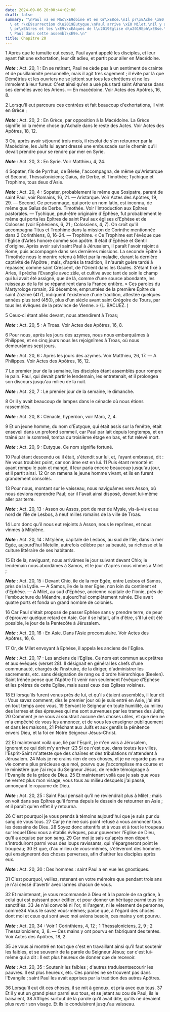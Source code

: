 ```yaml
---
date: 2024-09-06 20:00:44+02:00
draft: false
summary: "\nPaul va en Mac\xE9doine et en Gr\xE8ce.\nIl pr\xEAche \xE0 Troas.\nMort\
  \ et r\xE9surrection d\u2019Eutyque.\nPaul arrive \xE0 Milet.\nIl y assemble les\
  \ pr\xEAtres et les \xE9v\xEAques de l\u2019Eglise d\u2019Eph\xE8se.\nDiscours de\
  \ Paul dans cette assembl\xE9e.\n"
title: Chapitre 20
---
```





1 Après que le tumulte eut cessé, Paul ayant appelé les disciples, et leur ayant fait une exhortation, leur dit adieu, et partit pour aller en Macédoine.

***Note*** :  Act. 20, 1 : En se retirant, Paul ne cède pas à un sentiment de crainte et de pusillanimité personnelle, mais il agit très sagement ; il évite par là que Démétrius et les ouvriers ne se jettent sur tous les chrétiens et ne les immolent à leur fureur. C'est ainsi qu'en a usé plus tard saint Athanase dans ses démêlés avec les Ariens. ― En macédoine. Voir Actes des Apôtres, 16, 8.

2 Lorsqu'il eut parcouru ces contrées et fait beaucoup d'exhortations, il vint en Grèce ;

***Note*** :  Act. 20, 2 : En Grèce, par opposition à la Macédoine. La Grèce signifie ici la même chose qu'Achaïe dans le reste des Actes. Voir Actes des Apôtres, 18, 12.

3 Où, après avoir séjourné trois mois, il résolut de s'en retourner par la Macédoine, les Juifs lui ayant dressé une embuscade sur le chemin qu'il devait prendre pour se rendre par mer en Syrie.

***Note*** :  Act. 20, 3 : En Syrie. Voir Matthieu, 4, 24.

4 Sopater, fils de Pyrrhus, de Bérée, l'accompagna, de même qu'Aristarque et Second, Thessaloniciens; Gaïus, de Derbe, et Timothée; Tychique et Trophime, tous deux d'Asie.

***Note*** :  Act. 20, 4 : Sopater, probablement le même que Sosipatre, parent de saint Paul, voir Romains, 16, 21. ― Aristarque. Voir Actes des Apôtres, 19, 29. ― Second. Ce personnage, qui porte un nom latin, est inconnu, de même que Gaïus de Derbe. Timothée. Voir l'introduction aux Epîtres pastorales. ― Tychique, peut-être originaire d'Ephèse, fut probablement le même qui porta les Epîtres de saint Paul aux églises d'Ephèse et de Colosses (voir Ephésiens, 6, 21 ; Colossiens, 4, 7). On croît qu'il accompagna Titus et Trophime dans la mission de Corinthe mentionnée dans 2 Corinthiens, 8, 16-24. ― Trophime. « Ce Trophime est l'évêque que l'Eglise d'Arles honore comme son apôtre. Il était d'Ephèse et Gentil d'origine. Après avoir suivi saint Paul à Jérusalem, il paraît l'avoir rejoint à Rome, puis accompagné dans ses dernières missions. La seconde Epître à Timothée nous le montre retenu à Milet par la maladie, durant la dernière captivité de l'Apôtre ; mais, d'après la tradition, il n'aurait guère tardé à repasser,
comme saint Crescent, de l'Orient dans les Gaules. S'étant fixé à Arles, il prêcha l'Evangile avec zèle, et cultiva avec tant de soin le champ qui lui avait été assigné, que de là, comme d'une source abondante, les ruisseaux de la foi se répandirent dans la France entière. » Ces paroles du Martyrologe romain, 29 décembre, empruntées de la première Epître de saint Zozime (417), indiquent l'existence d'une tradition, attestée quelques années plus tard (450), plus d'un siècle avant saint Grégoire de Tours, par tous les évêques de la province de Vienne. » (L. BACUEZ. )

5 Ceux-ci étant allés devant, nous attendirent à Troas;

***Note*** :  Act. 20, 5 : A Troas. Voir Actes des Apôtres, 16, 8.


6 Pour nous, après les jours des azymes, nous nous embarquâmes à Philippes, et en cinq jours nous les rejoignîmes à Troas, où nous demeurâmes sept jours.

***Note*** :  Act. 20, 6 : Après les jours des azymes. Voir Matthieu, 26, 17. ― A Philippes. Voir Actes des Apôtres, 16, 12.

7 Le premier jour de la semaine, les disciples étant assemblés pour rompre le pain. Paul, qui devait partir le lendemain, les entretenait, et il prolongea son discours jusqu'au milieu de la nuit.

***Note*** :  Act. 20, 7 : Le premier jour de la semaine, le dimanche.

8 Or il y avait beaucoup de lampes dans le cénacle où nous étions rassemblés.

***Note*** :  Act. 20, 8 : Cénacle, hyperôon, voir Marc, 2, 4.

9 Et un jeune homme, du nom d'Eutyque, qui était assis sur la fenêtre, était enseveli dans un profond sommeil, car Paul par lait depuis longtemps, et en traîné par le sommeil, tomba du troisième étage en bas, et fut relevé mort.

***Note*** :  Act. 20, 9 : Eutyque. Ce nom signifie fortuné.

10 Paul étant descendu où il était, s'étendit sur lui, et, l'ayant embrassé, dit : Ne vous troublez point, car son âme est en lui. 11 Puis étant remonté et ayant rompu le pain et mangé, il leur parla encore beaucoup jusqu'au jour, et il partit ainsi. 12 Or on ramena le jeune homme vivant, et ils en furent grandement consolés.


13 Pour nous, montant sur le vaisseau, nous naviguâmes vers Asson, où nous devions reprendre Paul; car il l'avait ainsi disposé, devant lui-même aller par terre.

***Note*** :  Act. 20, 13 : Asson ou Assos, port de mer de Mysie, vis-à-vis et au nord de l'île de Lesbos, à neuf milles romains de la ville de Troas.

14 Lors donc qu'il nous eut rejoints à Asson, nous le reprîmes, et nous vînmes à Mitylène.

***Note*** :  Act. 20, 14 : Mitylène, capitale de Lesbos, au sud de l'île, dans la mer Egée, aujourd'hui Metelin, autrefois célèbre par sa beauté, sa richesse et la culture littéraire de ses habitants.

15 Et de là, naviguant, nous arrivâmes le jour suivant devant Chio; le lendemain nous abordâmes à Samos, et le jour d'après nous vînmes à Milet ;

***Note*** :  Act. 20, 15 : Devant Chio, île de la mer Egée, entre Lesbos et Samos, près de la Lydie. ― A Samos, île de la mer Egée, non loin du continent et d'Ephèse. ― A Milet, au sud d'Ephèse, ancienne capitale de l'Ionie, près de l'embouchure du Méandre, aujourd'hui complètement ruinée. Elle avait quatre ports et fonda un grand nombre de colonies.

16 Car Paul s'était proposé de passer Ephèse sans y prendre terre, de peur d'éprouver quelque retard en Asie. Car il se hâtait, afin d'être, s'il lui eût été possible, le jour de la Pentecôte à Jérusalem.

***Note*** :  Act. 20, 16 : En Asie. Dans l'Asie proconsulaire. Voir Actes des Apôtres, 16, 6.


17 Or, de Milet envoyant à Ephèse, il appela les anciens de l'Eglise.

***Note*** :  Act. 20, 17 : Les anciens de l'Eglise. Ce nom est commun aux prêtres et aux évêques (verset 28). Il désignait en général les chefs d'une communauté, chargés de l'instruire, de la diriger, d'administrer les sacrements, etc. sans désignation de rang ou d'ordre hiérarchique (Beelen). Saint Irénée pense que l'Apôtre fit venir non seulement l'évêque d'Ephèse et les prêtres de cette Eglise, mais aussi ceux des Eglises voisines.

18 Et lorsqu'ils furent venus près de lui, et qu'ils étaient assemblés, il leur dit : Vous savez comment, dès le premier jour où je suis entré en Asie, j'ai été en tout temps avec vous, 19 Servant le Seigneur en toute humilité, au milieu des larmes et des épreuves qui me sont survenues par les trames des Juifs; 20 Comment je ne vous ai soustrait aucune des choses utiles, et que rien ne m'a empêché de vous les annoncer, et de vous les enseigner publiquement et dans les maisons, 21 Prêchant aux Juifs et aux gentils la pénitence envers Dieu, et la foi en Notre Seigneur Jésus-Christ.


22 Et maintenant voilà que, lié par l'Esprit, je m'en vais à Jérusalem, ignorant ce qui doit m'y arriver :23 Si ce n'est que, dans toutes les villes, l'Esprit-Saint m'atteste que des chaînes et des tribulations m'attendent à Jérusalem. 24 Mais je ne crains rien de ces choses, et je ne regarde pas ma vie comme plus précieuse que moi, pourvu que j'accomplisse ma course et le ministère que j'ai reçu du Seigneur Jésus, de rendre témoignage à l'Evangile de la grâce de Dieu. 25 Et maintenant voilà que je sais que vous ne verrez plus mon visage, vous tous au milieu desquels j'ai passé, annonçant le royaume de Dieu.

***Note*** :  Act. 20, 25 : Saint Paul pensait qu'il ne reviendrait plus à Milet ; mais on voit dans ses Epîtres qu'il forma depuis le dessein de retourner en Asie ; et il paraît qu'en effet il y retourna.


26 C'est pourquoi je vous prends à témoins aujourd'hui que je suis pur du sang de vous tous. 27 Car je ne me suis point refusé à vous annoncer tous les desseins de Dieu. 28 Soyez donc attentifs et à vous et à tout le troupeau sur lequel Dieu vous a établis évêques, pour gouverner l'Eglise de Dieu, qu'il a acquise par son sang. 29 Car moi je sais qu'après mon départ s'introduiront parmi vous des loups ravissants, qui n'épargneront point le troupeau; 30 Et que, d'au milieu de vous-mêmes, s'élèveront des hommes qui enseigneront des choses perverses, afin d'attirer les disciples après eux.

***Note*** :  Act. 20, 30 : Des hommes : saint Paul a en vue les gnostiques.

31 C'est pourquoi, veillez, retenant en votre mémoire que pendant trois ans je n'ai cessé d'avertir avec larmes chacun de vous.


32 Et maintenant, je vous recommande à Dieu et à la parole de sa grâce, à celui qui est puissant pour édifier, et pour donner un héritage parmi tous les sanctifiés. 33 Je n'ai convoité ni l'or, ni l'argent, ni le vêtement de personne, comme34 Vous le savez vous-mêmes; parce que, à l'égard des choses dont moi et ceux qui sont avec moi avions besoin, ces mains y ont pourvu.

***Note*** :  Act. 20, 34 : Voir 1 Corinthiens, 4, 12 ; 1 Thessaloniciens, 2, 9 ; 2 Thessaloniciens, 3, 8. ― Ces mains y ont pourvu en fabriquant des tentes. Voir Actes des Apôtres, 18, 2.

35 Je vous ai montré en tout que c'est en travaillant ainsi qu'il faut soutenir les faibles, et se souvenir de la parole du Seigneur Jésus; car c'est lui-même qui a dit : Il est plus heureux de donner que de recevoir.

***Note*** :  Act. 20, 35 : Soutenir les faibles ; d'autres traduisentsecourir les pauvres. Il est plus heureux, etc. Ces paroles ne se trouvent pas dans l'Evangile ; saint Paul les avait apprises par la tradition des autres Apôtres.


36 Lorsqu'il eut dit ces choses, il se mit à genoux, et pria avec eux tous. 37 Et il y eut un grand pleur parmi eux tous, et se jetant au cou de Paul, ils le baisaient, 38 Affligés surtout de la parole qu'il avait dite, qu'ils ne devaient plus revoir son visage. Et ils le conduisirent jusqu'au vaisseau.

